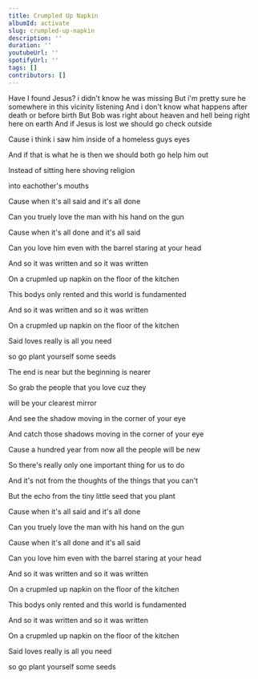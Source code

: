 ```yaml
---
title: Crumpled Up Napkin
albumId: activate
slug: crumpled-up-napkin
description: ''
duration: ''
youtubeUrl: ''
spotifyUrl: ''
tags: []
contributors: []
---
```


Have I found Jesus? i didn't know he was missing
But i'm pretty sure he somewhere in this vicinity listening
And i don't know what happens after death or before birth
But Bob was right about heaven and hell being
right here on earth
And if Jesus is lost we should go check outside

Cause i think i saw him inside of a homeless guys eyes

And if that is what he is then we should both go help him out

Instead of sitting here shoving religion

into eachother's mouths



Cause when it's all said and it's all done

Can you truely love the man with his hand on the gun

Cause when it's all done and it's all said

Can you love him even with the barrel staring at your head



And so it was written and so it was written

On a crupmled up napkin on the floor of the kitchen

This bodys only rented and this world is fundamented

And so it was written and so it was written

On a crupmled up napkin on the floor of the kitchen

Said loves really is all you need

so go plant yourself some seeds



The end is near but the beginning is nearer

So grab the people that you love cuz they

will be your clearest mirror

And see the shadow moving in the corner of your eye

And catch those shadows moving in the corner of your eye

Cause a hundred year from now all the people will be new

So there's really only one important thing for us to do

And it's not from the thoughts of the things that you can't

But the echo from the tiny little seed that you plant



Cause when it's all said and it's all done

Can you truely love the man with his hand on the gun

Cause when it's all done and it's all said

Can you love him even with the barrel staring at your head



And so it was written and so it was written

On a crupmled up napkin on the floor of the kitchen

This bodys only rented and this world is fundamented

And so it was written and so it was written

On a crupmled up napkin on the floor of the kitchen

Said loves really is all you need

so go plant yourself some seeds
